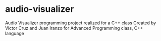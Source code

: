 # audio-visualizer
Audio Visualizer programming project realized for a C++ class
Created by Victor Cruz and Juan Iranzo for Advanced Programming class, C++ language
